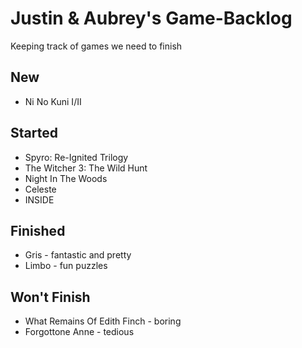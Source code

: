 # Justin & Aubrey's Game-Backlog
Keeping track of games we need to finish

## New

* Ni No Kuni I/II

## Started

* Spyro: Re-Ignited Trilogy
* The Witcher 3: The Wild Hunt
* Night In The Woods
* Celeste
* INSIDE

## Finished

* Gris - fantastic and pretty
* Limbo - fun puzzles

## Won't Finish

* What Remains Of Edith Finch - boring
* Forgottone Anne - tedious
